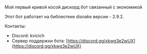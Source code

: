 Мой первый кривой косой дискорд бот связанный с экономикой

Этот бот работает на библиотеке disnake версии - 2.9.2.

Контакты:
- Discord: kvicich
- Сервер поддержки бота: [https://discord.gg/xkwg3e2wUX](https://discord.gg/xkwg3e2wUX)
